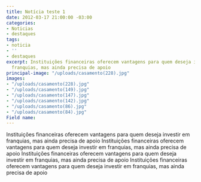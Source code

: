 ```yaml
---
title: Notícia teste 1
date: 2012-03-17 21:00:00 -03:00
categories:
- Noticias
- destaques
tags:
- noticia
- ''
- destaques
excerpt: Instituições financeiras oferecem vantagens para quem deseja investir em
  franquias, mas ainda precisa de apoio
principal-image: "/uploads/casamento(228).jpg"
images:
- "/uploads/casamento(228).jpg"
- "/uploads/casamento(149).jpg"
- "/uploads/casamento(147).jpg"
- "/uploads/casamento(142).jpg"
- "/uploads/casamento(86).jpg"
- "/uploads/casamento(84).jpg"
Field name: 
---
```


Instituições financeiras oferecem vantagens para quem deseja investir em franquias, mas ainda precisa de apoio Instituições financeiras oferecem vantagens para quem deseja investir em franquias, mas ainda precisa de apoio Instituições financeiras oferecem vantagens para quem deseja investir em franquias, mas ainda precisa de apoio Instituições financeiras oferecem vantagens para quem deseja investir em franquias, mas ainda precisa de apoio